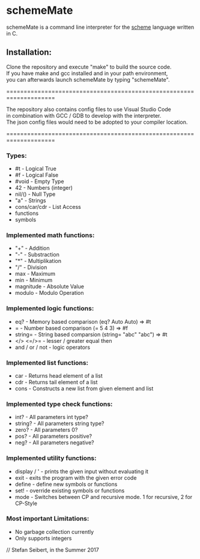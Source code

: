 # schemeMate

schemeMate is a command line interpreter for the [scheme](http://www.scheme.com/tspl4/intro.html#./intro:h1) language written in C. 

## Installation:

Clone the repository and execute "make" to build the source code.  
If you have make and gcc installed and in your path environment,  
you can afterwards launch schemeMate by typing "schemeMate".  

====================================================================

The repository also contains config files to use Visual Studio Code  
in combination with GCC / GDB to develop with the interpreter.  
The json config files would need to be adopted to your compiler location.  

====================================================================

### Types:  
* #t - Logical True
* #f - Logical False
* #void - Empty Type
* 42 - Numbers (integer)
* nil/() - Null Type
* "a" - Strings
* cons/car/cdr - List Access
* functions
* symbols

### Implemented math functions:  
* "+" - Addition
* "-" - Substraction
* "*" - Multiplikation
* "/" - Division
* max - Maximum
* min - Minimum
* magnitude - Absolute Value
* modulo - Modulo Operation

### Implemented logic functions:  
* eq? - Memory based comparison (eq? Auto Auto) => #t
* = - Number based comparison (= 5 4 3) => #f
* string= - String based comparsion (string= "abc" "abc") => #t
* </> <=/>= - lesser / greater equal then
* and / or / not - logic operators

### Implemented list functions:
* car - Returns head element of a list
* cdr - Returns tail element of a list
* cons - Constructs a new list from given element and list

### Implemented type check functions:  
* int? - All parameters int type?
* string? - All parameters string type?
* zero? - All parameters 0?
* pos? - All parameters positive?
* neg? - All parameters negative?

### Implemented utility functions:  
* display / ' - prints the given input without evaluating it
* exit - exits the program with the given error code
* define - define new symbols or functions
* set! - override existing symbols or functions
* mode - Switches between CP and recursive mode. 1 for recursive, 2 for CP-Style

### Most important Limitations:
* No garbage collection currently
* Only supports integers

// Stefan Seibert, in the Summer 2017
